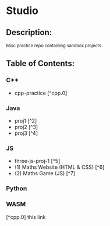 # Studio
## Description:
<sub>
  Misc practice repo containing sandbox projects.
</sub>

## Table of Contents:

### C++
- cpp-practice [^cpp.0]

### Java
- proj1 [^2]
- proj2 [^3]
- proj3 [^4]

### JS
- three-js-proj-1 [^5]
- (1) Maths Website (HTML & CSS) [^6]
- (2) Maths Game (JS) [^7]

### Python

### WASM


[^cpp.0] this link

